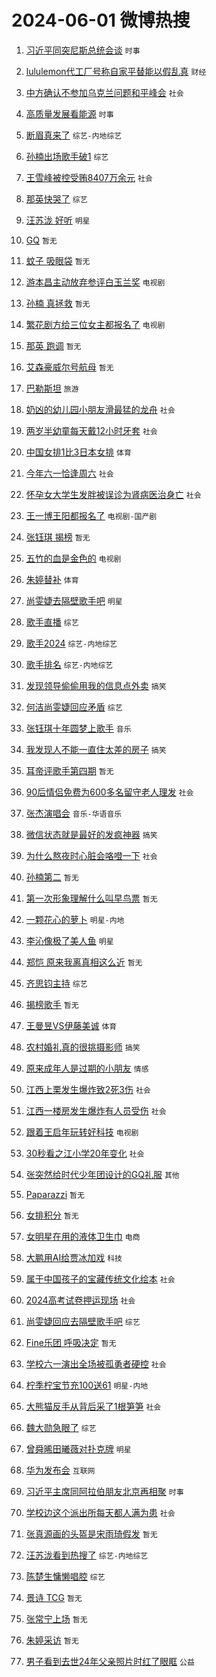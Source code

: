 # 2024-06-01 微博热搜 
1. [习近平同突尼斯总统会谈](https://m.weibo.cn/search?containerid=100103type%3D1%26t%3D10%26q%3D%23%E4%B9%A0%E8%BF%91%E5%B9%B3%E5%90%8C%E7%AA%81%E5%B0%BC%E6%96%AF%E6%80%BB%E7%BB%9F%E4%BC%9A%E8%B0%88%23&stream_entry_id=51&isnewpage=1&extparam=seat%3D1%26dgr%3D0%26filter_type%3Drealtimehot%26stream_entry_id%3D51%26c_type%3D51%26pos%3D0%26q%3D%2523%25E4%25B9%25A0%25E8%25BF%2591%25E5%25B9%25B3%25E5%2590%258C%25E7%25AA%2581%25E5%25B0%25BC%25E6%2596%25AF%25E6%2580%25BB%25E7%25BB%259F%25E4%25BC%259A%25E8%25B0%2588%2523%26cate%3D10103%26display_time%3D1717185872%26pre_seqid%3D171718587294891765008) `时事` 

2. [lululemon代工厂号称自家平替能以假乱真](https://m.weibo.cn/search?containerid=100103type%3D1%26t%3D10%26q%3D%23lululemon%E4%BB%A3%E5%B7%A5%E5%8E%82%E5%8F%B7%E7%A7%B0%E8%87%AA%E5%AE%B6%E5%B9%B3%E6%9B%BF%E8%83%BD%E4%BB%A5%E5%81%87%E4%B9%B1%E7%9C%9F%23&stream_entry_id=31&isnewpage=1&extparam=seat%3D1%26realpos%3D1%26filter_type%3Drealtimehot%26c_type%3D31%26lcate%3D5001%26cate%3D5001%26q%3D%2523lululemon%25E4%25BB%25A3%25E5%25B7%25A5%25E5%258E%2582%25E5%258F%25B7%25E7%25A7%25B0%25E8%2587%25AA%25E5%25AE%25B6%25E5%25B9%25B3%25E6%259B%25BF%25E8%2583%25BD%25E4%25BB%25A5%25E5%2581%2587%25E4%25B9%25B1%25E7%259C%259F%2523%26stream_entry_id%3D31%26pos%3D0%26dgr%3D0%26band_rank%3D1%26flag%3D2%26display_time%3D1717185872%26pre_seqid%3D171718587294891765008) `财经` 

3. [中方确认不参加乌克兰问题和平峰会](https://m.weibo.cn/search?containerid=100103type%3D1%26t%3D10%26q%3D%23%E4%B8%AD%E6%96%B9%E7%A1%AE%E8%AE%A4%E4%B8%8D%E5%8F%82%E5%8A%A0%E4%B9%8C%E5%85%8B%E5%85%B0%E9%97%AE%E9%A2%98%E5%92%8C%E5%B9%B3%E5%B3%B0%E4%BC%9A%23&stream_entry_id=31&isnewpage=1&extparam=seat%3D1%26realpos%3D2%26filter_type%3Drealtimehot%26c_type%3D31%26lcate%3D5001%26cate%3D5001%26q%3D%2523%25E4%25B8%25AD%25E6%2596%25B9%25E7%25A1%25AE%25E8%25AE%25A4%25E4%25B8%258D%25E5%258F%2582%25E5%258A%25A0%25E4%25B9%258C%25E5%2585%258B%25E5%2585%25B0%25E9%2597%25AE%25E9%25A2%2598%25E5%2592%258C%25E5%25B9%25B3%25E5%25B3%25B0%25E4%25BC%259A%2523%26stream_entry_id%3D31%26pos%3D1%26dgr%3D0%26band_rank%3D2%26flag%3D2%26display_time%3D1717185872%26pre_seqid%3D171718587294891765008) `社会` 

4. [高质量发展看能源](https://m.weibo.cn/search?containerid=100103type%3D1%26t%3D10%26q%3D%23%E9%AB%98%E8%B4%A8%E9%87%8F%E5%8F%91%E5%B1%95%E7%9C%8B%E8%83%BD%E6%BA%90%23&stream_entry_id=31&isnewpage=1&extparam=seat%3D1%26realpos%3D3%26filter_type%3Drealtimehot%26c_type%3D31%26lcate%3D5001%26cate%3D5001%26q%3D%2523%25E9%25AB%2598%25E8%25B4%25A8%25E9%2587%258F%25E5%258F%2591%25E5%25B1%2595%25E7%259C%258B%25E8%2583%25BD%25E6%25BA%2590%2523%26stream_entry_id%3D31%26pos%3D2%26dgr%3D0%26band_rank%3D3%26flag%3D0%26display_time%3D1717185872%26pre_seqid%3D171718587294891765008) `时事` 

5. [断眉真来了](https://m.weibo.cn/search?containerid=100103type%3D1%26t%3D10%26q%3D%23%E6%96%AD%E7%9C%89%E7%9C%9F%E6%9D%A5%E4%BA%86%23&stream_entry_id=31&isnewpage=1&extparam=seat%3D1%26realpos%3D4%26filter_type%3Drealtimehot%26c_type%3D31%26lcate%3D5001%26cate%3D5001%26q%3D%2523%25E6%2596%25AD%25E7%259C%2589%25E7%259C%259F%25E6%259D%25A5%25E4%25BA%2586%2523%26stream_entry_id%3D31%26pos%3D3%26dgr%3D0%26band_rank%3D4%26flag%3D16%26display_time%3D1717185872%26pre_seqid%3D171718587294891765008) `综艺-内地综艺` 

6. [孙楠出场歌手破1](https://m.weibo.cn/search?containerid=100103type%3D1%26t%3D10%26q%3D%23%E5%AD%99%E6%A5%A0%E5%87%BA%E5%9C%BA%E6%AD%8C%E6%89%8B%E7%A0%B41%23&stream_entry_id=31&isnewpage=1&extparam=seat%3D1%26realpos%3D5%26filter_type%3Drealtimehot%26c_type%3D31%26lcate%3D5001%26cate%3D5001%26q%3D%2523%25E5%25AD%2599%25E6%25A5%25A0%25E5%2587%25BA%25E5%259C%25BA%25E6%25AD%258C%25E6%2589%258B%25E7%25A0%25B41%2523%26stream_entry_id%3D31%26pos%3D4%26dgr%3D0%26band_rank%3D5%26flag%3D2%26display_time%3D1717185872%26pre_seqid%3D171718587294891765008) `综艺` 

7. [王雪峰被控受贿8407万余元](https://m.weibo.cn/search?containerid=100103type%3D1%26t%3D10%26q%3D%23%E7%8E%8B%E9%9B%AA%E5%B3%B0%E8%A2%AB%E6%8E%A7%E5%8F%97%E8%B4%BF8407%E4%B8%87%E4%BD%99%E5%85%83%23&stream_entry_id=31&isnewpage=1&extparam=seat%3D1%26realpos%3D6%26filter_type%3Drealtimehot%26c_type%3D31%26lcate%3D5001%26cate%3D5001%26q%3D%2523%25E7%258E%258B%25E9%259B%25AA%25E5%25B3%25B0%25E8%25A2%25AB%25E6%258E%25A7%25E5%258F%2597%25E8%25B4%25BF8407%25E4%25B8%2587%25E4%25BD%2599%25E5%2585%2583%2523%26stream_entry_id%3D31%26pos%3D5%26dgr%3D0%26band_rank%3D6%26flag%3D2%26display_time%3D1717185872%26pre_seqid%3D171718587294891765008) `社会` 

8. [那英快哭了](https://m.weibo.cn/search?containerid=100103type%3D1%26t%3D10%26q%3D%E9%82%A3%E8%8B%B1%E5%BF%AB%E5%93%AD%E4%BA%86&stream_entry_id=31&isnewpage=1&extparam=seat%3D1%26realpos%3D7%26filter_type%3Drealtimehot%26c_type%3D31%26lcate%3D5001%26cate%3D5001%26q%3D%25E9%2582%25A3%25E8%258B%25B1%25E5%25BF%25AB%25E5%2593%25AD%25E4%25BA%2586%26stream_entry_id%3D31%26pos%3D6%26dgr%3D0%26band_rank%3D7%26flag%3D2%26display_time%3D1717185872%26pre_seqid%3D171718587294891765008) `综艺` 

9. [汪苏泷 好听](https://m.weibo.cn/search?containerid=100103type%3D1%26t%3D10%26q%3D%E6%B1%AA%E8%8B%8F%E6%B3%B7+%E5%A5%BD%E5%90%AC&stream_entry_id=31&isnewpage=1&extparam=seat%3D1%26realpos%3D8%26filter_type%3Drealtimehot%26c_type%3D31%26lcate%3D5001%26cate%3D5001%26q%3D%25E6%25B1%25AA%25E8%258B%258F%25E6%25B3%25B7%2520%25E5%25A5%25BD%25E5%2590%25AC%26stream_entry_id%3D31%26pos%3D7%26dgr%3D0%26band_rank%3D8%26flag%3D2%26display_time%3D1717185872%26pre_seqid%3D171718587294891765008) `明星` 

10. [GQ](https://m.weibo.cn/search?containerid=100103type%3D1%26t%3D10%26q%3DGQ&stream_entry_id=31&isnewpage=1&extparam=seat%3D1%26realpos%3D9%26filter_type%3Drealtimehot%26c_type%3D31%26lcate%3D5001%26cate%3D5001%26q%3DGQ%26stream_entry_id%3D31%26pos%3D8%26dgr%3D0%26band_rank%3D9%26flag%3D0%26display_time%3D1717185872%26pre_seqid%3D171718587294891765008) `暂无` 

11. [蚊子 吸眼袋](https://m.weibo.cn/search?containerid=100103type%3D1%26t%3D10%26q%3D%E8%9A%8A%E5%AD%90+%E5%90%B8%E7%9C%BC%E8%A2%8B&stream_entry_id=31&isnewpage=1&extparam=seat%3D1%26realpos%3D10%26filter_type%3Drealtimehot%26c_type%3D31%26lcate%3D5001%26cate%3D5001%26q%3D%25E8%259A%258A%25E5%25AD%2590%2520%25E5%2590%25B8%25E7%259C%25BC%25E8%25A2%258B%26stream_entry_id%3D31%26pos%3D9%26dgr%3D0%26band_rank%3D10%26flag%3D2%26display_time%3D1717185872%26pre_seqid%3D171718587294891765008) `暂无` 

12. [游本昌主动放弃参评白玉兰奖](https://m.weibo.cn/search?containerid=100103type%3D1%26t%3D10%26q%3D%23%E6%B8%B8%E6%9C%AC%E6%98%8C%E4%B8%BB%E5%8A%A8%E6%94%BE%E5%BC%83%E5%8F%82%E8%AF%84%E7%99%BD%E7%8E%89%E5%85%B0%E5%A5%96%23&stream_entry_id=31&isnewpage=1&extparam=seat%3D1%26realpos%3D11%26filter_type%3Drealtimehot%26c_type%3D31%26lcate%3D5001%26cate%3D5001%26q%3D%2523%25E6%25B8%25B8%25E6%259C%25AC%25E6%2598%258C%25E4%25B8%25BB%25E5%258A%25A8%25E6%2594%25BE%25E5%25BC%2583%25E5%258F%2582%25E8%25AF%2584%25E7%2599%25BD%25E7%258E%2589%25E5%2585%25B0%25E5%25A5%2596%2523%26stream_entry_id%3D31%26pos%3D10%26dgr%3D0%26band_rank%3D11%26flag%3D2%26display_time%3D1717185872%26pre_seqid%3D171718587294891765008) `电视剧` 

13. [孙楠 真拯救](https://m.weibo.cn/search?containerid=100103type%3D1%26t%3D10%26q%3D%E5%AD%99%E6%A5%A0+%E7%9C%9F%E6%8B%AF%E6%95%91&stream_entry_id=31&isnewpage=1&extparam=seat%3D1%26realpos%3D12%26filter_type%3Drealtimehot%26c_type%3D31%26lcate%3D5001%26cate%3D5001%26q%3D%25E5%25AD%2599%25E6%25A5%25A0%2520%25E7%259C%259F%25E6%258B%25AF%25E6%2595%2591%26stream_entry_id%3D31%26pos%3D11%26dgr%3D0%26band_rank%3D12%26flag%3D0%26display_time%3D1717185872%26pre_seqid%3D171718587294891765008) `暂无` 

14. [繁花剧方给三位女主都报名了](https://m.weibo.cn/search?containerid=100103type%3D1%26t%3D10%26q%3D%23%E7%B9%81%E8%8A%B1%E5%89%A7%E6%96%B9%E7%BB%99%E4%B8%89%E4%BD%8D%E5%A5%B3%E4%B8%BB%E9%83%BD%E6%8A%A5%E5%90%8D%E4%BA%86%23&stream_entry_id=31&isnewpage=1&extparam=seat%3D1%26realpos%3D13%26filter_type%3Drealtimehot%26c_type%3D31%26lcate%3D5001%26cate%3D5001%26q%3D%2523%25E7%25B9%2581%25E8%258A%25B1%25E5%2589%25A7%25E6%2596%25B9%25E7%25BB%2599%25E4%25B8%2589%25E4%25BD%258D%25E5%25A5%25B3%25E4%25B8%25BB%25E9%2583%25BD%25E6%258A%25A5%25E5%2590%258D%25E4%25BA%2586%2523%26stream_entry_id%3D31%26pos%3D12%26dgr%3D0%26band_rank%3D13%26flag%3D2%26display_time%3D1717185872%26pre_seqid%3D171718587294891765008) `电视剧` 

15. [那英 跑调](https://m.weibo.cn/search?containerid=100103type%3D1%26t%3D10%26q%3D%E9%82%A3%E8%8B%B1+%E8%B7%91%E8%B0%83&stream_entry_id=31&isnewpage=1&extparam=seat%3D1%26realpos%3D14%26filter_type%3Drealtimehot%26c_type%3D31%26lcate%3D5001%26cate%3D5001%26q%3D%25E9%2582%25A3%25E8%258B%25B1%2520%25E8%25B7%2591%25E8%25B0%2583%26stream_entry_id%3D31%26pos%3D13%26dgr%3D0%26band_rank%3D14%26flag%3D0%26display_time%3D1717185872%26pre_seqid%3D171718587294891765008) `暂无` 

16. [艾森豪威尔号航母](https://m.weibo.cn/search?containerid=100103type%3D1%26t%3D10%26q%3D%E8%89%BE%E6%A3%AE%E8%B1%AA%E5%A8%81%E5%B0%94%E5%8F%B7%E8%88%AA%E6%AF%8D&stream_entry_id=31&isnewpage=1&extparam=seat%3D1%26realpos%3D15%26filter_type%3Drealtimehot%26c_type%3D31%26lcate%3D5001%26cate%3D5001%26q%3D%25E8%2589%25BE%25E6%25A3%25AE%25E8%25B1%25AA%25E5%25A8%2581%25E5%25B0%2594%25E5%258F%25B7%25E8%2588%25AA%25E6%25AF%258D%26stream_entry_id%3D31%26pos%3D14%26dgr%3D0%26band_rank%3D15%26flag%3D2%26display_time%3D1717185872%26pre_seqid%3D171718587294891765008) `暂无` 

17. [巴勒斯坦](https://m.weibo.cn/search?containerid=100103type%3D1%26t%3D10%26q%3D%E5%B7%B4%E5%8B%92%E6%96%AF%E5%9D%A6&stream_entry_id=31&isnewpage=1&extparam=seat%3D1%26realpos%3D16%26filter_type%3Drealtimehot%26c_type%3D31%26lcate%3D5001%26cate%3D5001%26q%3D%25E5%25B7%25B4%25E5%258B%2592%25E6%2596%25AF%25E5%259D%25A6%26stream_entry_id%3D31%26pos%3D15%26dgr%3D0%26band_rank%3D16%26flag%3D0%26display_time%3D1717185872%26pre_seqid%3D171718587294891765008) `旅游` 

18. [奶凶的幼儿园小朋友滑最猛的龙舟](https://m.weibo.cn/search?containerid=100103type%3D1%26t%3D10%26q%3D%23%E5%A5%B6%E5%87%B6%E7%9A%84%E5%B9%BC%E5%84%BF%E5%9B%AD%E5%B0%8F%E6%9C%8B%E5%8F%8B%E6%BB%91%E6%9C%80%E7%8C%9B%E7%9A%84%E9%BE%99%E8%88%9F%23&stream_entry_id=31&isnewpage=1&extparam=seat%3D1%26realpos%3D17%26filter_type%3Drealtimehot%26c_type%3D31%26lcate%3D5001%26cate%3D5001%26q%3D%2523%25E5%25A5%25B6%25E5%2587%25B6%25E7%259A%2584%25E5%25B9%25BC%25E5%2584%25BF%25E5%259B%25AD%25E5%25B0%258F%25E6%259C%258B%25E5%258F%258B%25E6%25BB%2591%25E6%259C%2580%25E7%258C%259B%25E7%259A%2584%25E9%25BE%2599%25E8%2588%259F%2523%26stream_entry_id%3D31%26pos%3D16%26dgr%3D0%26band_rank%3D17%26flag%3D32768%26display_time%3D1717185872%26pre_seqid%3D171718587294891765008) `社会` 

19. [两岁半幼童每天戴12小时牙套](https://m.weibo.cn/search?containerid=100103type%3D1%26t%3D10%26q%3D%23%E4%B8%A4%E5%B2%81%E5%8D%8A%E5%B9%BC%E7%AB%A5%E6%AF%8F%E5%A4%A9%E6%88%B412%E5%B0%8F%E6%97%B6%E7%89%99%E5%A5%97%23&stream_entry_id=31&isnewpage=1&extparam=seat%3D1%26realpos%3D18%26filter_type%3Drealtimehot%26c_type%3D31%26lcate%3D5001%26cate%3D5001%26q%3D%2523%25E4%25B8%25A4%25E5%25B2%2581%25E5%258D%258A%25E5%25B9%25BC%25E7%25AB%25A5%25E6%25AF%258F%25E5%25A4%25A9%25E6%2588%25B412%25E5%25B0%258F%25E6%2597%25B6%25E7%2589%2599%25E5%25A5%2597%2523%26stream_entry_id%3D31%26pos%3D17%26dgr%3D0%26band_rank%3D18%26flag%3D0%26display_time%3D1717185872%26pre_seqid%3D171718587294891765008) `社会` 

20. [中国女排1比3日本女排](https://m.weibo.cn/search?containerid=100103type%3D1%26t%3D10%26q%3D%23%E4%B8%AD%E5%9B%BD%E5%A5%B3%E6%8E%921%E6%AF%943%E6%97%A5%E6%9C%AC%E5%A5%B3%E6%8E%92%23&stream_entry_id=31&isnewpage=1&extparam=seat%3D1%26realpos%3D19%26filter_type%3Drealtimehot%26c_type%3D31%26lcate%3D5001%26cate%3D5001%26q%3D%2523%25E4%25B8%25AD%25E5%259B%25BD%25E5%25A5%25B3%25E6%258E%25921%25E6%25AF%25943%25E6%2597%25A5%25E6%259C%25AC%25E5%25A5%25B3%25E6%258E%2592%2523%26stream_entry_id%3D31%26pos%3D18%26dgr%3D0%26band_rank%3D19%26flag%3D0%26display_time%3D1717185872%26pre_seqid%3D171718587294891765008) `体育` 

21. [今年六一恰逢周六](https://m.weibo.cn/search?containerid=100103type%3D1%26t%3D10%26q%3D%23%E4%BB%8A%E5%B9%B4%E5%85%AD%E4%B8%80%E6%81%B0%E9%80%A2%E5%91%A8%E5%85%AD%23&stream_entry_id=31&isnewpage=1&extparam=seat%3D1%26realpos%3D20%26filter_type%3Drealtimehot%26c_type%3D31%26lcate%3D5001%26cate%3D5001%26q%3D%2523%25E4%25BB%258A%25E5%25B9%25B4%25E5%2585%25AD%25E4%25B8%2580%25E6%2581%25B0%25E9%2580%25A2%25E5%2591%25A8%25E5%2585%25AD%2523%26stream_entry_id%3D31%26pos%3D19%26dgr%3D0%26band_rank%3D20%26flag%3D32768%26display_time%3D1717185872%26pre_seqid%3D171718587294891765008) `社会` 

22. [怀孕女大学生发胖被误诊为肾病医治身亡](https://m.weibo.cn/search?containerid=100103type%3D1%26t%3D10%26q%3D%23%E6%80%80%E5%AD%95%E5%A5%B3%E5%A4%A7%E5%AD%A6%E7%94%9F%E5%8F%91%E8%83%96%E8%A2%AB%E8%AF%AF%E8%AF%8A%E4%B8%BA%E8%82%BE%E7%97%85%E5%8C%BB%E6%B2%BB%E8%BA%AB%E4%BA%A1%23&stream_entry_id=31&isnewpage=1&extparam=seat%3D1%26realpos%3D21%26filter_type%3Drealtimehot%26c_type%3D31%26lcate%3D5001%26cate%3D5001%26q%3D%2523%25E6%2580%2580%25E5%25AD%2595%25E5%25A5%25B3%25E5%25A4%25A7%25E5%25AD%25A6%25E7%2594%259F%25E5%258F%2591%25E8%2583%2596%25E8%25A2%25AB%25E8%25AF%25AF%25E8%25AF%258A%25E4%25B8%25BA%25E8%2582%25BE%25E7%2597%2585%25E5%258C%25BB%25E6%25B2%25BB%25E8%25BA%25AB%25E4%25BA%25A1%2523%26stream_entry_id%3D31%26pos%3D20%26dgr%3D0%26band_rank%3D21%26flag%3D2%26display_time%3D1717185872%26pre_seqid%3D171718587294891765008) `社会` 

23. [王一博王阳都报名了](https://m.weibo.cn/search?containerid=100103type%3D1%26t%3D10%26q%3D%23%E7%8E%8B%E4%B8%80%E5%8D%9A%E7%8E%8B%E9%98%B3%E9%83%BD%E6%8A%A5%E5%90%8D%E4%BA%86%23&stream_entry_id=31&isnewpage=1&extparam=seat%3D1%26realpos%3D22%26filter_type%3Drealtimehot%26c_type%3D31%26lcate%3D5001%26cate%3D5001%26q%3D%2523%25E7%258E%258B%25E4%25B8%2580%25E5%258D%259A%25E7%258E%258B%25E9%2598%25B3%25E9%2583%25BD%25E6%258A%25A5%25E5%2590%258D%25E4%25BA%2586%2523%26stream_entry_id%3D31%26pos%3D21%26dgr%3D0%26band_rank%3D22%26flag%3D0%26display_time%3D1717185872%26pre_seqid%3D171718587294891765008) `电视剧-国产剧` 

24. [张钰琪 揭榜](https://m.weibo.cn/search?containerid=100103type%3D1%26t%3D10%26q%3D%E5%BC%A0%E9%92%B0%E7%90%AA+%E6%8F%AD%E6%A6%9C&stream_entry_id=31&isnewpage=1&extparam=seat%3D1%26realpos%3D23%26filter_type%3Drealtimehot%26c_type%3D31%26lcate%3D5001%26cate%3D5001%26q%3D%25E5%25BC%25A0%25E9%2592%25B0%25E7%2590%25AA%2520%25E6%258F%25AD%25E6%25A6%259C%26stream_entry_id%3D31%26pos%3D22%26dgr%3D0%26band_rank%3D23%26flag%3D2%26display_time%3D1717185872%26pre_seqid%3D171718587294891765008) `暂无` 

25. [五竹的血是金色的](https://m.weibo.cn/search?containerid=100103type%3D1%26t%3D10%26q%3D%23%E4%BA%94%E7%AB%B9%E7%9A%84%E8%A1%80%E6%98%AF%E9%87%91%E8%89%B2%E7%9A%84%23&stream_entry_id=31&isnewpage=1&extparam=seat%3D1%26realpos%3D24%26filter_type%3Drealtimehot%26c_type%3D31%26lcate%3D5001%26cate%3D5001%26q%3D%2523%25E4%25BA%2594%25E7%25AB%25B9%25E7%259A%2584%25E8%25A1%2580%25E6%2598%25AF%25E9%2587%2591%25E8%2589%25B2%25E7%259A%2584%2523%26stream_entry_id%3D31%26pos%3D23%26dgr%3D0%26band_rank%3D24%26flag%3D2%26display_time%3D1717185872%26pre_seqid%3D171718587294891765008) `电视剧` 

26. [朱婷替补](https://m.weibo.cn/search?containerid=100103type%3D1%26t%3D10%26q%3D%E6%9C%B1%E5%A9%B7%E6%9B%BF%E8%A1%A5&stream_entry_id=31&isnewpage=1&extparam=seat%3D1%26realpos%3D25%26filter_type%3Drealtimehot%26c_type%3D31%26lcate%3D5001%26cate%3D5001%26q%3D%25E6%259C%25B1%25E5%25A9%25B7%25E6%259B%25BF%25E8%25A1%25A5%26stream_entry_id%3D31%26pos%3D24%26dgr%3D0%26band_rank%3D25%26flag%3D0%26display_time%3D1717185872%26pre_seqid%3D171718587294891765008) `体育` 

27. [尚雯婕去隔壁歌手吧](https://m.weibo.cn/search?containerid=100103type%3D1%26t%3D10%26q%3D%E5%B0%9A%E9%9B%AF%E5%A9%95%E5%8E%BB%E9%9A%94%E5%A3%81%E6%AD%8C%E6%89%8B%E5%90%A7&stream_entry_id=31&isnewpage=1&extparam=seat%3D1%26realpos%3D26%26filter_type%3Drealtimehot%26c_type%3D31%26lcate%3D5001%26cate%3D5001%26q%3D%25E5%25B0%259A%25E9%259B%25AF%25E5%25A9%2595%25E5%258E%25BB%25E9%259A%2594%25E5%25A3%2581%25E6%25AD%258C%25E6%2589%258B%25E5%2590%25A7%26stream_entry_id%3D31%26pos%3D25%26dgr%3D0%26band_rank%3D26%26flag%3D0%26display_time%3D1717185872%26pre_seqid%3D171718587294891765008) `明星` 

28. [歌手直播](https://m.weibo.cn/search?containerid=100103type%3D1%26t%3D10%26q%3D%E6%AD%8C%E6%89%8B%E7%9B%B4%E6%92%AD&stream_entry_id=31&isnewpage=1&extparam=seat%3D1%26realpos%3D27%26filter_type%3Drealtimehot%26c_type%3D31%26lcate%3D5001%26cate%3D5001%26q%3D%25E6%25AD%258C%25E6%2589%258B%25E7%259B%25B4%25E6%2592%25AD%26stream_entry_id%3D31%26pos%3D26%26dgr%3D0%26band_rank%3D27%26flag%3D0%26display_time%3D1717185872%26pre_seqid%3D171718587294891765008) `综艺` 

29. [歌手2024](https://m.weibo.cn/search?containerid=100103type%3D1%26t%3D10%26q%3D%E6%AD%8C%E6%89%8B2024&stream_entry_id=31&isnewpage=1&extparam=seat%3D1%26realpos%3D28%26filter_type%3Drealtimehot%26c_type%3D31%26lcate%3D5001%26cate%3D5001%26q%3D%25E6%25AD%258C%25E6%2589%258B2024%26stream_entry_id%3D31%26pos%3D27%26dgr%3D0%26band_rank%3D28%26flag%3D0%26display_time%3D1717185872%26pre_seqid%3D171718587294891765008) `综艺-内地综艺` 

30. [歌手排名](https://m.weibo.cn/search?containerid=100103type%3D1%26t%3D10%26q%3D%E6%AD%8C%E6%89%8B%E6%8E%92%E5%90%8D&stream_entry_id=31&isnewpage=1&extparam=seat%3D1%26realpos%3D29%26filter_type%3Drealtimehot%26c_type%3D31%26lcate%3D5001%26cate%3D5001%26q%3D%25E6%25AD%258C%25E6%2589%258B%25E6%258E%2592%25E5%2590%258D%26stream_entry_id%3D31%26pos%3D28%26dgr%3D0%26band_rank%3D29%26flag%3D0%26display_time%3D1717185872%26pre_seqid%3D171718587294891765008) `综艺-内地综艺` 

31. [发现领导偷偷用我的信息点外卖](https://m.weibo.cn/search?containerid=100103type%3D1%26t%3D10%26q%3D%23%E5%8F%91%E7%8E%B0%E9%A2%86%E5%AF%BC%E5%81%B7%E5%81%B7%E7%94%A8%E6%88%91%E7%9A%84%E4%BF%A1%E6%81%AF%E7%82%B9%E5%A4%96%E5%8D%96%23&stream_entry_id=31&isnewpage=1&extparam=seat%3D1%26realpos%3D30%26filter_type%3Drealtimehot%26c_type%3D31%26lcate%3D5001%26cate%3D5001%26q%3D%2523%25E5%258F%2591%25E7%258E%25B0%25E9%25A2%2586%25E5%25AF%25BC%25E5%2581%25B7%25E5%2581%25B7%25E7%2594%25A8%25E6%2588%2591%25E7%259A%2584%25E4%25BF%25A1%25E6%2581%25AF%25E7%2582%25B9%25E5%25A4%2596%25E5%258D%2596%2523%26stream_entry_id%3D31%26pos%3D29%26dgr%3D0%26band_rank%3D30%26flag%3D1%26display_time%3D1717185872%26pre_seqid%3D171718587294891765008) `搞笑` 

32. [何洁尚雯婕回应矛盾](https://m.weibo.cn/search?containerid=100103type%3D1%26t%3D10%26q%3D%23%E4%BD%95%E6%B4%81%E5%B0%9A%E9%9B%AF%E5%A9%95%E5%9B%9E%E5%BA%94%E7%9F%9B%E7%9B%BE%23&stream_entry_id=31&isnewpage=1&extparam=seat%3D1%26realpos%3D31%26filter_type%3Drealtimehot%26c_type%3D31%26lcate%3D5001%26cate%3D5001%26q%3D%2523%25E4%25BD%2595%25E6%25B4%2581%25E5%25B0%259A%25E9%259B%25AF%25E5%25A9%2595%25E5%259B%259E%25E5%25BA%2594%25E7%259F%259B%25E7%259B%25BE%2523%26stream_entry_id%3D31%26pos%3D30%26dgr%3D0%26band_rank%3D31%26flag%3D1%26display_time%3D1717185872%26pre_seqid%3D171718587294891765008) `综艺` 

33. [张钰琪十年圆梦上歌手](https://m.weibo.cn/search?containerid=100103type%3D1%26t%3D10%26q%3D%23%E5%BC%A0%E9%92%B0%E7%90%AA%E5%8D%81%E5%B9%B4%E5%9C%86%E6%A2%A6%E4%B8%8A%E6%AD%8C%E6%89%8B%23&stream_entry_id=31&isnewpage=1&extparam=seat%3D1%26realpos%3D32%26filter_type%3Drealtimehot%26c_type%3D31%26lcate%3D5001%26cate%3D5001%26q%3D%2523%25E5%25BC%25A0%25E9%2592%25B0%25E7%2590%25AA%25E5%258D%2581%25E5%25B9%25B4%25E5%259C%2586%25E6%25A2%25A6%25E4%25B8%258A%25E6%25AD%258C%25E6%2589%258B%2523%26stream_entry_id%3D31%26pos%3D31%26dgr%3D0%26band_rank%3D32%26flag%3D0%26display_time%3D1717185872%26pre_seqid%3D171718587294891765008) `音乐` 

34. [我发现人不能一直住太差的房子](https://m.weibo.cn/search?containerid=100103type%3D1%26t%3D10%26q%3D%23%E6%88%91%E5%8F%91%E7%8E%B0%E4%BA%BA%E4%B8%8D%E8%83%BD%E4%B8%80%E7%9B%B4%E4%BD%8F%E5%A4%AA%E5%B7%AE%E7%9A%84%E6%88%BF%E5%AD%90%23&stream_entry_id=31&isnewpage=1&extparam=seat%3D1%26realpos%3D33%26filter_type%3Drealtimehot%26c_type%3D31%26lcate%3D5001%26cate%3D5001%26q%3D%2523%25E6%2588%2591%25E5%258F%2591%25E7%258E%25B0%25E4%25BA%25BA%25E4%25B8%258D%25E8%2583%25BD%25E4%25B8%2580%25E7%259B%25B4%25E4%25BD%258F%25E5%25A4%25AA%25E5%25B7%25AE%25E7%259A%2584%25E6%2588%25BF%25E5%25AD%2590%2523%26stream_entry_id%3D31%26pos%3D32%26dgr%3D0%26band_rank%3D33%26flag%3D0%26display_time%3D1717185872%26pre_seqid%3D171718587294891765008) `搞笑` 

35. [耳帝评歌手第四期](https://m.weibo.cn/search?containerid=100103type%3D1%26t%3D10%26q%3D%23%E8%80%B3%E5%B8%9D%E8%AF%84%E6%AD%8C%E6%89%8B%E7%AC%AC%E5%9B%9B%E6%9C%9F%23&stream_entry_id=31&isnewpage=1&extparam=seat%3D1%26realpos%3D34%26filter_type%3Drealtimehot%26c_type%3D31%26lcate%3D5001%26cate%3D5001%26q%3D%2523%25E8%2580%25B3%25E5%25B8%259D%25E8%25AF%2584%25E6%25AD%258C%25E6%2589%258B%25E7%25AC%25AC%25E5%259B%259B%25E6%259C%259F%2523%26stream_entry_id%3D31%26pos%3D33%26dgr%3D0%26band_rank%3D34%26flag%3D0%26display_time%3D1717185872%26pre_seqid%3D171718587294891765008) `暂无` 

36. [90后情侣免费为600多名留守老人理发](https://m.weibo.cn/search?containerid=100103type%3D1%26t%3D10%26q%3D%2390%E5%90%8E%E6%83%85%E4%BE%A3%E5%85%8D%E8%B4%B9%E4%B8%BA600%E5%A4%9A%E5%90%8D%E7%95%99%E5%AE%88%E8%80%81%E4%BA%BA%E7%90%86%E5%8F%91%23&stream_entry_id=31&isnewpage=1&extparam=seat%3D1%26realpos%3D35%26filter_type%3Drealtimehot%26c_type%3D31%26lcate%3D5001%26cate%3D5001%26q%3D%252390%25E5%2590%258E%25E6%2583%2585%25E4%25BE%25A3%25E5%2585%258D%25E8%25B4%25B9%25E4%25B8%25BA600%25E5%25A4%259A%25E5%2590%258D%25E7%2595%2599%25E5%25AE%2588%25E8%2580%2581%25E4%25BA%25BA%25E7%2590%2586%25E5%258F%2591%2523%26stream_entry_id%3D31%26pos%3D34%26dgr%3D0%26band_rank%3D35%26flag%3D32768%26display_time%3D1717185872%26pre_seqid%3D171718587294891765008) `社会` 

37. [张杰演唱会](https://m.weibo.cn/search?containerid=100103type%3D1%26t%3D10%26q%3D%E5%BC%A0%E6%9D%B0%E6%BC%94%E5%94%B1%E4%BC%9A&stream_entry_id=31&isnewpage=1&extparam=seat%3D1%26realpos%3D36%26filter_type%3Drealtimehot%26c_type%3D31%26lcate%3D5001%26cate%3D5001%26q%3D%25E5%25BC%25A0%25E6%259D%25B0%25E6%25BC%2594%25E5%2594%25B1%25E4%25BC%259A%26stream_entry_id%3D31%26pos%3D35%26dgr%3D0%26band_rank%3D36%26flag%3D0%26display_time%3D1717185872%26pre_seqid%3D171718587294891765008) `音乐-华语音乐` 

38. [微信状态就是最好的发疯神器](https://m.weibo.cn/search?containerid=100103type%3D1%26t%3D10%26q%3D%23%E5%BE%AE%E4%BF%A1%E7%8A%B6%E6%80%81%E5%B0%B1%E6%98%AF%E6%9C%80%E5%A5%BD%E7%9A%84%E5%8F%91%E7%96%AF%E7%A5%9E%E5%99%A8%23&stream_entry_id=31&isnewpage=1&extparam=seat%3D1%26realpos%3D37%26filter_type%3Drealtimehot%26c_type%3D31%26lcate%3D5001%26cate%3D5001%26q%3D%2523%25E5%25BE%25AE%25E4%25BF%25A1%25E7%258A%25B6%25E6%2580%2581%25E5%25B0%25B1%25E6%2598%25AF%25E6%259C%2580%25E5%25A5%25BD%25E7%259A%2584%25E5%258F%2591%25E7%2596%25AF%25E7%25A5%259E%25E5%2599%25A8%2523%26stream_entry_id%3D31%26pos%3D36%26dgr%3D0%26band_rank%3D37%26flag%3D0%26display_time%3D1717185872%26pre_seqid%3D171718587294891765008) `搞笑` 

39. [为什么熬夜时心脏会咯噔一下](https://m.weibo.cn/search?containerid=100103type%3D1%26t%3D10%26q%3D%23%E4%B8%BA%E4%BB%80%E4%B9%88%E7%86%AC%E5%A4%9C%E6%97%B6%E5%BF%83%E8%84%8F%E4%BC%9A%E5%92%AF%E5%99%94%E4%B8%80%E4%B8%8B%23&stream_entry_id=31&isnewpage=1&extparam=seat%3D1%26realpos%3D38%26filter_type%3Drealtimehot%26c_type%3D31%26lcate%3D5001%26cate%3D5001%26q%3D%2523%25E4%25B8%25BA%25E4%25BB%2580%25E4%25B9%2588%25E7%2586%25AC%25E5%25A4%259C%25E6%2597%25B6%25E5%25BF%2583%25E8%2584%258F%25E4%25BC%259A%25E5%2592%25AF%25E5%2599%2594%25E4%25B8%2580%25E4%25B8%258B%2523%26stream_entry_id%3D31%26pos%3D37%26dgr%3D0%26band_rank%3D38%26flag%3D0%26display_time%3D1717185872%26pre_seqid%3D171718587294891765008) `社会` 

40. [孙楠第二](https://m.weibo.cn/search?containerid=100103type%3D1%26t%3D10%26q%3D%23%E5%AD%99%E6%A5%A0%E7%AC%AC%E4%BA%8C%23&stream_entry_id=31&isnewpage=1&extparam=seat%3D1%26realpos%3D39%26filter_type%3Drealtimehot%26c_type%3D31%26lcate%3D5001%26cate%3D5001%26q%3D%2523%25E5%25AD%2599%25E6%25A5%25A0%25E7%25AC%25AC%25E4%25BA%258C%2523%26stream_entry_id%3D31%26pos%3D38%26dgr%3D0%26band_rank%3D39%26flag%3D0%26display_time%3D1717185872%26pre_seqid%3D171718587294891765008) `暂无` 

41. [第一次形象理解什么叫早鸟票](https://m.weibo.cn/search?containerid=100103type%3D1%26t%3D10%26q%3D%E7%AC%AC%E4%B8%80%E6%AC%A1%E5%BD%A2%E8%B1%A1%E7%90%86%E8%A7%A3%E4%BB%80%E4%B9%88%E5%8F%AB%E6%97%A9%E9%B8%9F%E7%A5%A8&stream_entry_id=31&isnewpage=1&extparam=seat%3D1%26realpos%3D40%26filter_type%3Drealtimehot%26c_type%3D31%26lcate%3D5001%26cate%3D5001%26q%3D%25E7%25AC%25AC%25E4%25B8%2580%25E6%25AC%25A1%25E5%25BD%25A2%25E8%25B1%25A1%25E7%2590%2586%25E8%25A7%25A3%25E4%25BB%2580%25E4%25B9%2588%25E5%258F%25AB%25E6%2597%25A9%25E9%25B8%259F%25E7%25A5%25A8%26stream_entry_id%3D31%26pos%3D39%26dgr%3D0%26band_rank%3D40%26flag%3D0%26display_time%3D1717185872%26pre_seqid%3D171718587294891765008) `暂无` 

42. [一颗花心的萝卜](https://m.weibo.cn/search?containerid=100103type%3D1%26t%3D10%26q%3D%23%E4%B8%80%E9%A2%97%E8%8A%B1%E5%BF%83%E7%9A%84%E8%90%9D%E5%8D%9C%23&stream_entry_id=31&isnewpage=1&extparam=seat%3D1%26realpos%3D41%26filter_type%3Drealtimehot%26c_type%3D31%26lcate%3D5001%26cate%3D5001%26q%3D%2523%25E4%25B8%2580%25E9%25A2%2597%25E8%258A%25B1%25E5%25BF%2583%25E7%259A%2584%25E8%2590%259D%25E5%258D%259C%2523%26stream_entry_id%3D31%26pos%3D40%26dgr%3D0%26band_rank%3D41%26flag%3D0%26display_time%3D1717185872%26pre_seqid%3D171718587294891765008) `明星-内地` 

43. [李沁像极了美人鱼](https://m.weibo.cn/search?containerid=100103type%3D1%26t%3D10%26q%3D%23%E6%9D%8E%E6%B2%81%E5%83%8F%E6%9E%81%E4%BA%86%E7%BE%8E%E4%BA%BA%E9%B1%BC%23&stream_entry_id=31&isnewpage=1&extparam=seat%3D1%26realpos%3D42%26filter_type%3Drealtimehot%26c_type%3D31%26lcate%3D5001%26cate%3D5001%26q%3D%2523%25E6%259D%258E%25E6%25B2%2581%25E5%2583%258F%25E6%259E%2581%25E4%25BA%2586%25E7%25BE%258E%25E4%25BA%25BA%25E9%25B1%25BC%2523%26stream_entry_id%3D31%26pos%3D41%26dgr%3D0%26band_rank%3D42%26flag%3D0%26display_time%3D1717185872%26pre_seqid%3D171718587294891765008) `明星` 

44. [郑恺 原来我离真相这么近](https://m.weibo.cn/search?containerid=100103type%3D1%26t%3D10%26q%3D%E9%83%91%E6%81%BA+%E5%8E%9F%E6%9D%A5%E6%88%91%E7%A6%BB%E7%9C%9F%E7%9B%B8%E8%BF%99%E4%B9%88%E8%BF%91&stream_entry_id=31&isnewpage=1&extparam=seat%3D1%26realpos%3D43%26filter_type%3Drealtimehot%26c_type%3D31%26lcate%3D5001%26cate%3D5001%26q%3D%25E9%2583%2591%25E6%2581%25BA%2520%25E5%258E%259F%25E6%259D%25A5%25E6%2588%2591%25E7%25A6%25BB%25E7%259C%259F%25E7%259B%25B8%25E8%25BF%2599%25E4%25B9%2588%25E8%25BF%2591%26stream_entry_id%3D31%26pos%3D42%26dgr%3D0%26band_rank%3D43%26flag%3D0%26display_time%3D1717185872%26pre_seqid%3D171718587294891765008) `暂无` 

45. [齐思钧主持](https://m.weibo.cn/search?containerid=100103type%3D1%26t%3D10%26q%3D%E9%BD%90%E6%80%9D%E9%92%A7%E4%B8%BB%E6%8C%81&stream_entry_id=31&isnewpage=1&extparam=seat%3D1%26realpos%3D44%26filter_type%3Drealtimehot%26c_type%3D31%26lcate%3D5001%26cate%3D5001%26q%3D%25E9%25BD%2590%25E6%2580%259D%25E9%2592%25A7%25E4%25B8%25BB%25E6%258C%2581%26stream_entry_id%3D31%26pos%3D43%26dgr%3D0%26band_rank%3D44%26flag%3D0%26display_time%3D1717185872%26pre_seqid%3D171718587294891765008) `综艺` 

46. [揭榜歌手](https://m.weibo.cn/search?containerid=100103type%3D1%26t%3D10%26q%3D%E6%8F%AD%E6%A6%9C%E6%AD%8C%E6%89%8B&stream_entry_id=31&isnewpage=1&extparam=seat%3D1%26realpos%3D45%26filter_type%3Drealtimehot%26c_type%3D31%26lcate%3D5001%26cate%3D5001%26q%3D%25E6%258F%25AD%25E6%25A6%259C%25E6%25AD%258C%25E6%2589%258B%26stream_entry_id%3D31%26pos%3D44%26dgr%3D0%26band_rank%3D45%26flag%3D1%26display_time%3D1717185872%26pre_seqid%3D171718587294891765008) `暂无` 

47. [王曼昱VS伊藤美诚](https://m.weibo.cn/search?containerid=100103type%3D1%26t%3D10%26q%3D%23%E7%8E%8B%E6%9B%BC%E6%98%B1VS%E4%BC%8A%E8%97%A4%E7%BE%8E%E8%AF%9A%23&stream_entry_id=31&isnewpage=1&extparam=seat%3D1%26realpos%3D46%26filter_type%3Drealtimehot%26c_type%3D31%26lcate%3D5001%26cate%3D5001%26q%3D%2523%25E7%258E%258B%25E6%259B%25BC%25E6%2598%25B1VS%25E4%25BC%258A%25E8%2597%25A4%25E7%25BE%258E%25E8%25AF%259A%2523%26stream_entry_id%3D31%26pos%3D45%26dgr%3D0%26band_rank%3D46%26flag%3D0%26display_time%3D1717185872%26pre_seqid%3D171718587294891765008) `体育` 

48. [农村婚礼真的很挑摄影师](https://m.weibo.cn/search?containerid=100103type%3D1%26t%3D10%26q%3D%23%E5%86%9C%E6%9D%91%E5%A9%9A%E7%A4%BC%E7%9C%9F%E7%9A%84%E5%BE%88%E6%8C%91%E6%91%84%E5%BD%B1%E5%B8%88%23&stream_entry_id=31&isnewpage=1&extparam=seat%3D1%26realpos%3D47%26filter_type%3Drealtimehot%26c_type%3D31%26lcate%3D5001%26cate%3D5001%26q%3D%2523%25E5%2586%259C%25E6%259D%2591%25E5%25A9%259A%25E7%25A4%25BC%25E7%259C%259F%25E7%259A%2584%25E5%25BE%2588%25E6%258C%2591%25E6%2591%2584%25E5%25BD%25B1%25E5%25B8%2588%2523%26stream_entry_id%3D31%26pos%3D46%26dgr%3D0%26band_rank%3D47%26flag%3D0%26display_time%3D1717185872%26pre_seqid%3D171718587294891765008) `搞笑` 

49. [原来成年人是过期的小朋友](https://m.weibo.cn/search?containerid=100103type%3D1%26t%3D10%26q%3D%23%E5%8E%9F%E6%9D%A5%E6%88%90%E5%B9%B4%E4%BA%BA%E6%98%AF%E8%BF%87%E6%9C%9F%E7%9A%84%E5%B0%8F%E6%9C%8B%E5%8F%8B%23&stream_entry_id=31&isnewpage=1&extparam=seat%3D1%26realpos%3D48%26filter_type%3Drealtimehot%26c_type%3D31%26lcate%3D5001%26cate%3D5001%26q%3D%2523%25E5%258E%259F%25E6%259D%25A5%25E6%2588%2590%25E5%25B9%25B4%25E4%25BA%25BA%25E6%2598%25AF%25E8%25BF%2587%25E6%259C%259F%25E7%259A%2584%25E5%25B0%258F%25E6%259C%258B%25E5%258F%258B%2523%26stream_entry_id%3D31%26pos%3D47%26dgr%3D0%26band_rank%3D48%26flag%3D0%26display_time%3D1717185872%26pre_seqid%3D171718587294891765008) `情感` 

50. [江西上栗发生爆炸致2死3伤](https://m.weibo.cn/search?containerid=100103type%3D1%26t%3D10%26q%3D%23%E6%B1%9F%E8%A5%BF%E4%B8%8A%E6%A0%97%E5%8F%91%E7%94%9F%E7%88%86%E7%82%B8%E8%87%B42%E6%AD%BB3%E4%BC%A4%23&stream_entry_id=31&isnewpage=1&extparam=seat%3D1%26realpos%3D49%26filter_type%3Drealtimehot%26c_type%3D31%26lcate%3D5001%26cate%3D5001%26q%3D%2523%25E6%25B1%259F%25E8%25A5%25BF%25E4%25B8%258A%25E6%25A0%2597%25E5%258F%2591%25E7%2594%259F%25E7%2588%2586%25E7%2582%25B8%25E8%2587%25B42%25E6%25AD%25BB3%25E4%25BC%25A4%2523%26stream_entry_id%3D31%26pos%3D48%26dgr%3D0%26band_rank%3D49%26flag%3D0%26display_time%3D1717185872%26pre_seqid%3D171718587294891765008) `社会` 

51. [江西一楼房发生爆炸有人员受伤](https://m.weibo.cn/search?containerid=100103type%3D1%26t%3D10%26q%3D%23%E6%B1%9F%E8%A5%BF%E4%B8%80%E6%A5%BC%E6%88%BF%E5%8F%91%E7%94%9F%E7%88%86%E7%82%B8%E6%9C%89%E4%BA%BA%E5%91%98%E5%8F%97%E4%BC%A4%23&stream_entry_id=31&isnewpage=1&extparam=seat%3D1%26realpos%3D50%26filter_type%3Drealtimehot%26c_type%3D31%26lcate%3D5001%26cate%3D5001%26q%3D%2523%25E6%25B1%259F%25E8%25A5%25BF%25E4%25B8%2580%25E6%25A5%25BC%25E6%2588%25BF%25E5%258F%2591%25E7%2594%259F%25E7%2588%2586%25E7%2582%25B8%25E6%259C%2589%25E4%25BA%25BA%25E5%2591%2598%25E5%258F%2597%25E4%25BC%25A4%2523%26stream_entry_id%3D31%26pos%3D49%26dgr%3D0%26band_rank%3D50%26flag%3D0%26display_time%3D1717185872%26pre_seqid%3D171718587294891765008) `社会` 

52. [跟着王启年玩转好科技](https://m.weibo.cn/search?containerid=100103type%3D1%26t%3D10%26q%3D%23%E8%B7%9F%E7%9D%80%E7%8E%8B%E5%90%AF%E5%B9%B4%E7%8E%A9%E8%BD%AC%E5%A5%BD%E7%A7%91%E6%8A%80%23&stream_entry_id=31&isnewpage=1&extparam=seat%3D1%26is_ad_pos%3D1%26c_type%3D31%26lcate%3D5001%26cate%3D5001%26band_rank%3D4%26dgr%3D0%26q%3D%2523%25E8%25B7%259F%25E7%259D%2580%25E7%258E%258B%25E5%2590%25AF%25E5%25B9%25B4%25E7%258E%25A9%25E8%25BD%25AC%25E5%25A5%25BD%25E7%25A7%2591%25E6%258A%2580%2523%26stream_entry_id%3D31%26pos%3D3%26adid%3D240191%26filter_type%3Drealtimehot%26topic_ad%3D1%26display_time%3D1717182322%26pre_seqid%3D171718232251701830913) `电视剧` 

53. [30秒看之江小学20年变化](https://m.weibo.cn/search?containerid=100103type%3D1%26t%3D10%26q%3D%2330%E7%A7%92%E7%9C%8B%E4%B9%8B%E6%B1%9F%E5%B0%8F%E5%AD%A620%E5%B9%B4%E5%8F%98%E5%8C%96%23&stream_entry_id=31&isnewpage=1&extparam=seat%3D1%26filter_type%3Drealtimehot%26c_type%3D31%26lcate%3D5001%26cate%3D5001%26band_rank%3D10%26q%3D%252330%25E7%25A7%2592%25E7%259C%258B%25E4%25B9%258B%25E6%25B1%259F%25E5%25B0%258F%25E5%25AD%25A620%25E5%25B9%25B4%25E5%258F%2598%25E5%258C%2596%2523%26stream_entry_id%3D31%26pos%3D10%26realpos%3D10%26dgr%3D0%26flag%3D32768%26display_time%3D1717182322%26pre_seqid%3D171718232251701830913) `社会` 

54. [张突然给时代少年团设计的GQ礼服](https://m.weibo.cn/search?containerid=100103type%3D1%26t%3D10%26q%3D%23%E5%BC%A0%E7%AA%81%E7%84%B6%E7%BB%99%E6%97%B6%E4%BB%A3%E5%B0%91%E5%B9%B4%E5%9B%A2%E8%AE%BE%E8%AE%A1%E7%9A%84GQ%E7%A4%BC%E6%9C%8D%23&stream_entry_id=31&isnewpage=1&extparam=seat%3D1%26filter_type%3Drealtimehot%26c_type%3D31%26lcate%3D5001%26cate%3D5001%26band_rank%3D34%26q%3D%2523%25E5%25BC%25A0%25E7%25AA%2581%25E7%2584%25B6%25E7%25BB%2599%25E6%2597%25B6%25E4%25BB%25A3%25E5%25B0%2591%25E5%25B9%25B4%25E5%259B%25A2%25E8%25AE%25BE%25E8%25AE%25A1%25E7%259A%2584GQ%25E7%25A4%25BC%25E6%259C%258D%2523%26stream_entry_id%3D31%26pos%3D34%26realpos%3D34%26dgr%3D0%26flag%3D1%26display_time%3D1717182322%26pre_seqid%3D171718232251701830913) `其他` 

55. [Paparazzi](https://m.weibo.cn/search?containerid=100103type%3D1%26t%3D10%26q%3DPaparazzi&stream_entry_id=31&isnewpage=1&extparam=seat%3D1%26filter_type%3Drealtimehot%26c_type%3D31%26lcate%3D5001%26cate%3D5001%26band_rank%3D46%26q%3DPaparazzi%26stream_entry_id%3D31%26pos%3D46%26realpos%3D46%26dgr%3D0%26flag%3D1%26display_time%3D1717182322%26pre_seqid%3D171718232251701830913) `暂无` 

56. [女排积分](https://m.weibo.cn/search?containerid=100103type%3D1%26t%3D10%26q%3D%E5%A5%B3%E6%8E%92%E7%A7%AF%E5%88%86&stream_entry_id=31&isnewpage=1&extparam=seat%3D1%26filter_type%3Drealtimehot%26c_type%3D31%26lcate%3D5001%26cate%3D5001%26band_rank%3D50%26q%3D%25E5%25A5%25B3%25E6%258E%2592%25E7%25A7%25AF%25E5%2588%2586%26stream_entry_id%3D31%26pos%3D50%26realpos%3D50%26dgr%3D0%26flag%3D0%26display_time%3D1717182322%26pre_seqid%3D171718232251701830913) `暂无` 

57. [女明星在用的液体卫生巾](https://m.weibo.cn/search?containerid=100103type%3D1%26t%3D10%26q%3D%23%E5%A5%B3%E6%98%8E%E6%98%9F%E5%9C%A8%E7%94%A8%E7%9A%84%E6%B6%B2%E4%BD%93%E5%8D%AB%E7%94%9F%E5%B7%BE%23&stream_entry_id=31&isnewpage=1&extparam=seat%3D1%26is_ad_pos%3D1%26c_type%3D31%26lcate%3D5001%26cate%3D5001%26band_rank%3D4%26dgr%3D0%26q%3D%2523%25E5%25A5%25B3%25E6%2598%258E%25E6%2598%259F%25E5%259C%25A8%25E7%2594%25A8%25E7%259A%2584%25E6%25B6%25B2%25E4%25BD%2593%25E5%258D%25AB%25E7%2594%259F%25E5%25B7%25BE%2523%26stream_entry_id%3D31%26pos%3D3%26adid%3D240297%26filter_type%3Drealtimehot%26topic_ad%3D1%26display_time%3D1717178707%26pre_seqid%3D171717870721902357701) `电商` 

58. [大鹏用AI给贾冰加戏](https://m.weibo.cn/search?containerid=100103type%3D1%26t%3D10%26q%3D%23%E5%A4%A7%E9%B9%8F%E7%94%A8AI%E7%BB%99%E8%B4%BE%E5%86%B0%E5%8A%A0%E6%88%8F%23&stream_entry_id=31&isnewpage=1&extparam=seat%3D1%26is_ad_pos%3D1%26c_type%3D31%26lcate%3D5001%26cate%3D5001%26band_rank%3D7%26dgr%3D0%26q%3D%2523%25E5%25A4%25A7%25E9%25B9%258F%25E7%2594%25A8AI%25E7%25BB%2599%25E8%25B4%25BE%25E5%2586%25B0%25E5%258A%25A0%25E6%2588%258F%2523%26stream_entry_id%3D31%26pos%3D7%26adid%3D240226%26filter_type%3Drealtimehot%26topic_ad%3D1%26display_time%3D1717178707%26pre_seqid%3D171717870721902357701) `科技` 

59. [属于中国孩子的宝藏传统文化绘本](https://m.weibo.cn/search?containerid=100103type%3D1%26t%3D10%26q%3D%23%E5%B1%9E%E4%BA%8E%E4%B8%AD%E5%9B%BD%E5%AD%A9%E5%AD%90%E7%9A%84%E5%AE%9D%E8%97%8F%E4%BC%A0%E7%BB%9F%E6%96%87%E5%8C%96%E7%BB%98%E6%9C%AC%23&stream_entry_id=31&isnewpage=1&extparam=seat%3D1%26filter_type%3Drealtimehot%26c_type%3D31%26lcate%3D5001%26cate%3D5001%26band_rank%3D10%26q%3D%2523%25E5%25B1%259E%25E4%25BA%258E%25E4%25B8%25AD%25E5%259B%25BD%25E5%25AD%25A9%25E5%25AD%2590%25E7%259A%2584%25E5%25AE%259D%25E8%2597%258F%25E4%25BC%25A0%25E7%25BB%259F%25E6%2596%2587%25E5%258C%2596%25E7%25BB%2598%25E6%259C%25AC%2523%26stream_entry_id%3D31%26pos%3D11%26realpos%3D10%26dgr%3D0%26flag%3D32768%26display_time%3D1717178707%26pre_seqid%3D171717870721902357701) `社会` 

60. [2024高考试卷押运现场](https://m.weibo.cn/search?containerid=100103type%3D1%26t%3D10%26q%3D%232024%E9%AB%98%E8%80%83%E8%AF%95%E5%8D%B7%E6%8A%BC%E8%BF%90%E7%8E%B0%E5%9C%BA%23&stream_entry_id=31&isnewpage=1&extparam=seat%3D1%26filter_type%3Drealtimehot%26c_type%3D31%26lcate%3D5001%26cate%3D5001%26band_rank%3D20%26q%3D%25232024%25E9%25AB%2598%25E8%2580%2583%25E8%25AF%2595%25E5%258D%25B7%25E6%258A%25BC%25E8%25BF%2590%25E7%258E%25B0%25E5%259C%25BA%2523%26stream_entry_id%3D31%26pos%3D21%26realpos%3D20%26dgr%3D0%26flag%3D0%26display_time%3D1717178707%26pre_seqid%3D171717870721902357701) `社会` 

61. [尚雯婕回应去隔壁歌手吧](https://m.weibo.cn/search?containerid=100103type%3D1%26t%3D10%26q%3D%23%E5%B0%9A%E9%9B%AF%E5%A9%95%E5%9B%9E%E5%BA%94%E5%8E%BB%E9%9A%94%E5%A3%81%E6%AD%8C%E6%89%8B%E5%90%A7%23&stream_entry_id=31&isnewpage=1&extparam=seat%3D1%26filter_type%3Drealtimehot%26c_type%3D31%26lcate%3D5001%26cate%3D5001%26band_rank%3D42%26q%3D%2523%25E5%25B0%259A%25E9%259B%25AF%25E5%25A9%2595%25E5%259B%259E%25E5%25BA%2594%25E5%258E%25BB%25E9%259A%2594%25E5%25A3%2581%25E6%25AD%258C%25E6%2589%258B%25E5%2590%25A7%2523%26stream_entry_id%3D31%26pos%3D43%26realpos%3D42%26dgr%3D0%26flag%3D0%26display_time%3D1717178707%26pre_seqid%3D171717870721902357701) `综艺` 

62. [Fine乐团 呼吸决定](https://m.weibo.cn/search?containerid=100103type%3D1%26t%3D10%26q%3DFine%E4%B9%90%E5%9B%A2+%E5%91%BC%E5%90%B8%E5%86%B3%E5%AE%9A&stream_entry_id=31&isnewpage=1&extparam=seat%3D1%26filter_type%3Drealtimehot%26c_type%3D31%26lcate%3D5001%26cate%3D5001%26band_rank%3D44%26q%3DFine%25E4%25B9%2590%25E5%259B%25A2%2520%25E5%2591%25BC%25E5%2590%25B8%25E5%2586%25B3%25E5%25AE%259A%26stream_entry_id%3D31%26pos%3D45%26realpos%3D44%26dgr%3D0%26flag%3D0%26display_time%3D1717178707%26pre_seqid%3D171717870721902357701) `暂无` 

63. [学校六一演出全场被孤勇者硬控](https://m.weibo.cn/search?containerid=100103type%3D1%26t%3D10%26q%3D%23%E5%AD%A6%E6%A0%A1%E5%85%AD%E4%B8%80%E6%BC%94%E5%87%BA%E5%85%A8%E5%9C%BA%E8%A2%AB%E5%AD%A4%E5%8B%87%E8%80%85%E7%A1%AC%E6%8E%A7%23&stream_entry_id=31&isnewpage=1&extparam=seat%3D1%26filter_type%3Drealtimehot%26c_type%3D31%26lcate%3D5001%26cate%3D5001%26band_rank%3D49%26q%3D%2523%25E5%25AD%25A6%25E6%25A0%25A1%25E5%2585%25AD%25E4%25B8%2580%25E6%25BC%2594%25E5%2587%25BA%25E5%2585%25A8%25E5%259C%25BA%25E8%25A2%25AB%25E5%25AD%25A4%25E5%258B%2587%25E8%2580%2585%25E7%25A1%25AC%25E6%258E%25A7%2523%26stream_entry_id%3D31%26pos%3D50%26realpos%3D49%26dgr%3D0%26flag%3D32768%26display_time%3D1717178707%26pre_seqid%3D171717870721902357701) `社会` 

64. [柠季柠宝节充100送61](https://m.weibo.cn/search?containerid=100103type%3D1%26t%3D10%26q%3D%23%E6%9F%A0%E5%AD%A3%E6%9F%A0%E5%AE%9D%E8%8A%82%E5%85%85100%E9%80%8161%23&stream_entry_id=31&isnewpage=1&extparam=seat%3D1%26filter_type%3Drealtimehot%26c_type%3D31%26lcate%3D5001%26cate%3D5001%26band_rank%3D7%26topic_ad%3D1%26q%3D%2523%25E6%259F%25A0%25E5%25AD%25A3%25E6%259F%25A0%25E5%25AE%259D%25E8%258A%2582%25E5%2585%2585100%25E9%2580%258161%2523%26stream_entry_id%3D31%26pos%3D6%26adid%3D239916%26is_ad_pos%3D1%26dgr%3D0%26display_time%3D1717175065%26pre_seqid%3D1717175065113027507134) `明星-内地` 

65. [大熊猫反手从背后采了1根笋笋](https://m.weibo.cn/search?containerid=100103type%3D1%26t%3D10%26q%3D%23%E5%A4%A7%E7%86%8A%E7%8C%AB%E5%8F%8D%E6%89%8B%E4%BB%8E%E8%83%8C%E5%90%8E%E9%87%87%E4%BA%861%E6%A0%B9%E7%AC%8B%E7%AC%8B%23&stream_entry_id=31&isnewpage=1&extparam=seat%3D1%26realpos%3D10%26filter_type%3Drealtimehot%26c_type%3D31%26lcate%3D5001%26cate%3D5001%26q%3D%2523%25E5%25A4%25A7%25E7%2586%258A%25E7%258C%25AB%25E5%258F%258D%25E6%2589%258B%25E4%25BB%258E%25E8%2583%258C%25E5%2590%258E%25E9%2587%2587%25E4%25BA%25861%25E6%25A0%25B9%25E7%25AC%258B%25E7%25AC%258B%2523%26stream_entry_id%3D31%26pos%3D10%26dgr%3D0%26band_rank%3D10%26flag%3D32768%26display_time%3D1717175065%26pre_seqid%3D1717175065113027507134) `社会` 

66. [魏大勋急眼了](https://m.weibo.cn/search?containerid=100103type%3D1%26t%3D10%26q%3D%23%E9%AD%8F%E5%A4%A7%E5%8B%8B%E6%80%A5%E7%9C%BC%E4%BA%86%23&stream_entry_id=31&isnewpage=1&extparam=seat%3D1%26realpos%3D31%26filter_type%3Drealtimehot%26c_type%3D31%26lcate%3D5001%26cate%3D5001%26q%3D%2523%25E9%25AD%258F%25E5%25A4%25A7%25E5%258B%258B%25E6%2580%25A5%25E7%259C%25BC%25E4%25BA%2586%2523%26stream_entry_id%3D31%26pos%3D31%26dgr%3D0%26band_rank%3D31%26flag%3D0%26display_time%3D1717175065%26pre_seqid%3D1717175065113027507134) `综艺` 

67. [曾舜晞田曦薇对扑克牌](https://m.weibo.cn/search?containerid=100103type%3D1%26t%3D10%26q%3D%23%E6%9B%BE%E8%88%9C%E6%99%9E%E7%94%B0%E6%9B%A6%E8%96%87%E5%AF%B9%E6%89%91%E5%85%8B%E7%89%8C%23&stream_entry_id=31&isnewpage=1&extparam=seat%3D1%26realpos%3D44%26filter_type%3Drealtimehot%26c_type%3D31%26lcate%3D5001%26cate%3D5001%26q%3D%2523%25E6%259B%25BE%25E8%2588%259C%25E6%2599%259E%25E7%2594%25B0%25E6%259B%25A6%25E8%2596%2587%25E5%25AF%25B9%25E6%2589%2591%25E5%2585%258B%25E7%2589%258C%2523%26stream_entry_id%3D31%26pos%3D44%26dgr%3D0%26band_rank%3D44%26flag%3D1%26display_time%3D1717175065%26pre_seqid%3D1717175065113027507134) `明星` 

68. [华为发布会](https://m.weibo.cn/search?containerid=100103type%3D1%26t%3D10%26q%3D%23%E5%8D%8E%E4%B8%BA%E5%8F%91%E5%B8%83%E4%BC%9A%23&stream_entry_id=31&isnewpage=1&extparam=seat%3D1%26realpos%3D47%26filter_type%3Drealtimehot%26c_type%3D31%26lcate%3D5001%26cate%3D5001%26q%3D%2523%25E5%258D%258E%25E4%25B8%25BA%25E5%258F%2591%25E5%25B8%2583%25E4%25BC%259A%2523%26stream_entry_id%3D31%26pos%3D47%26dgr%3D0%26band_rank%3D47%26flag%3D0%26display_time%3D1717175065%26pre_seqid%3D1717175065113027507134) `互联网` 

69. [习近平主席同阿拉伯朋友北京再相聚](https://m.weibo.cn/search?containerid=100103type%3D1%26t%3D10%26q%3D%23%E4%B9%A0%E8%BF%91%E5%B9%B3%E4%B8%BB%E5%B8%AD%E5%90%8C%E9%98%BF%E6%8B%89%E4%BC%AF%E6%9C%8B%E5%8F%8B%E5%8C%97%E4%BA%AC%E5%86%8D%E7%9B%B8%E8%81%9A%23&stream_entry_id=51&isnewpage=1&extparam=seat%3D1%26dgr%3D0%26filter_type%3Drealtimehot%26stream_entry_id%3D51%26c_type%3D51%26pos%3D0%26q%3D%2523%25E4%25B9%25A0%25E8%25BF%2591%25E5%25B9%25B3%25E4%25B8%25BB%25E5%25B8%25AD%25E5%2590%258C%25E9%2598%25BF%25E6%258B%2589%25E4%25BC%25AF%25E6%259C%258B%25E5%258F%258B%25E5%258C%2597%25E4%25BA%25AC%25E5%2586%258D%25E7%259B%25B8%25E8%2581%259A%2523%26cate%3D10103%26display_time%3D1717171497%26pre_seqid%3D17171714975960047039) `时事` 

70. [学校边这个派出所每天都人满为患](https://m.weibo.cn/search?containerid=100103type%3D1%26t%3D10%26q%3D%23%E5%AD%A6%E6%A0%A1%E8%BE%B9%E8%BF%99%E4%B8%AA%E6%B4%BE%E5%87%BA%E6%89%80%E6%AF%8F%E5%A4%A9%E9%83%BD%E4%BA%BA%E6%BB%A1%E4%B8%BA%E6%82%A3%23&stream_entry_id=31&isnewpage=1&extparam=seat%3D1%26filter_type%3Drealtimehot%26c_type%3D31%26lcate%3D5001%26cate%3D5001%26q%3D%2523%25E5%25AD%25A6%25E6%25A0%25A1%25E8%25BE%25B9%25E8%25BF%2599%25E4%25B8%25AA%25E6%25B4%25BE%25E5%2587%25BA%25E6%2589%2580%25E6%25AF%258F%25E5%25A4%25A9%25E9%2583%25BD%25E4%25BA%25BA%25E6%25BB%25A1%25E4%25B8%25BA%25E6%2582%25A3%2523%26band_rank%3D9%26dgr%3D0%26pos%3D9%26realpos%3D9%26stream_entry_id%3D31%26flag%3D32768%26display_time%3D1717171497%26pre_seqid%3D17171714975960047039) `社会` 

71. [张真源画的头盔是宋雨琦假发](https://m.weibo.cn/search?containerid=100103type%3D1%26t%3D10%26q%3D%23%E5%BC%A0%E7%9C%9F%E6%BA%90%E7%94%BB%E7%9A%84%E5%A4%B4%E7%9B%94%E6%98%AF%E5%AE%8B%E9%9B%A8%E7%90%A6%E5%81%87%E5%8F%91%23&stream_entry_id=31&isnewpage=1&extparam=seat%3D1%26filter_type%3Drealtimehot%26c_type%3D31%26lcate%3D5001%26cate%3D5001%26q%3D%2523%25E5%25BC%25A0%25E7%259C%259F%25E6%25BA%2590%25E7%2594%25BB%25E7%259A%2584%25E5%25A4%25B4%25E7%259B%2594%25E6%2598%25AF%25E5%25AE%258B%25E9%259B%25A8%25E7%2590%25A6%25E5%2581%2587%25E5%258F%2591%2523%26band_rank%3D10%26dgr%3D0%26pos%3D10%26realpos%3D10%26stream_entry_id%3D31%26flag%3D1%26display_time%3D1717171497%26pre_seqid%3D17171714975960047039) `暂无` 

72. [汪苏泷看到热搜了](https://m.weibo.cn/search?containerid=100103type%3D1%26t%3D10%26q%3D%E6%B1%AA%E8%8B%8F%E6%B3%B7%E7%9C%8B%E5%88%B0%E7%83%AD%E6%90%9C%E4%BA%86&stream_entry_id=31&isnewpage=1&extparam=seat%3D1%26filter_type%3Drealtimehot%26c_type%3D31%26lcate%3D5001%26cate%3D5001%26q%3D%25E6%25B1%25AA%25E8%258B%258F%25E6%25B3%25B7%25E7%259C%258B%25E5%2588%25B0%25E7%2583%25AD%25E6%2590%259C%25E4%25BA%2586%26band_rank%3D41%26dgr%3D0%26pos%3D41%26realpos%3D41%26stream_entry_id%3D31%26flag%3D0%26display_time%3D1717171497%26pre_seqid%3D17171714975960047039) `综艺-内地综艺` 

73. [陈楚生慵懒唱腔](https://m.weibo.cn/search?containerid=100103type%3D1%26t%3D10%26q%3D%23%E9%99%88%E6%A5%9A%E7%94%9F%E6%85%B5%E6%87%92%E5%94%B1%E8%85%94%23&stream_entry_id=31&isnewpage=1&extparam=seat%3D1%26filter_type%3Drealtimehot%26c_type%3D31%26lcate%3D5001%26cate%3D5001%26q%3D%2523%25E9%2599%2588%25E6%25A5%259A%25E7%2594%259F%25E6%2585%25B5%25E6%2587%2592%25E5%2594%25B1%25E8%2585%2594%2523%26band_rank%3D45%26dgr%3D0%26pos%3D45%26realpos%3D45%26stream_entry_id%3D31%26flag%3D1%26display_time%3D1717171497%26pre_seqid%3D17171714975960047039) `综艺` 

74. [景诗 TCG](https://m.weibo.cn/search?containerid=100103type%3D1%26t%3D10%26q%3D%E6%99%AF%E8%AF%97+TCG&stream_entry_id=31&isnewpage=1&extparam=seat%3D1%26filter_type%3Drealtimehot%26c_type%3D31%26lcate%3D5001%26cate%3D5001%26q%3D%25E6%2599%25AF%25E8%25AF%2597%2520TCG%26band_rank%3D46%26dgr%3D0%26pos%3D46%26realpos%3D46%26stream_entry_id%3D31%26flag%3D1%26display_time%3D1717171497%26pre_seqid%3D17171714975960047039) `暂无` 

75. [张常宁上场](https://m.weibo.cn/search?containerid=100103type%3D1%26t%3D10%26q%3D%E5%BC%A0%E5%B8%B8%E5%AE%81%E4%B8%8A%E5%9C%BA&stream_entry_id=31&isnewpage=1&extparam=seat%3D1%26filter_type%3Drealtimehot%26c_type%3D31%26lcate%3D5001%26cate%3D5001%26q%3D%25E5%25BC%25A0%25E5%25B8%25B8%25E5%25AE%2581%25E4%25B8%258A%25E5%259C%25BA%26band_rank%3D47%26dgr%3D0%26pos%3D47%26realpos%3D47%26stream_entry_id%3D31%26flag%3D1%26display_time%3D1717171497%26pre_seqid%3D17171714975960047039) `暂无` 

76. [朱婷采访](https://m.weibo.cn/search?containerid=100103type%3D1%26t%3D10%26q%3D%E6%9C%B1%E5%A9%B7%E9%87%87%E8%AE%BF&stream_entry_id=31&isnewpage=1&extparam=seat%3D1%26filter_type%3Drealtimehot%26c_type%3D31%26lcate%3D5001%26cate%3D5001%26q%3D%25E6%259C%25B1%25E5%25A9%25B7%25E9%2587%2587%25E8%25AE%25BF%26band_rank%3D48%26dgr%3D0%26pos%3D48%26realpos%3D48%26stream_entry_id%3D31%26flag%3D0%26display_time%3D1717171497%26pre_seqid%3D17171714975960047039) `暂无` 

77. [男子看到去世24年父亲照片时红了眼眶](https://m.weibo.cn/search?containerid=100103type%3D1%26t%3D10%26q%3D%23%E7%94%B7%E5%AD%90%E7%9C%8B%E5%88%B0%E5%8E%BB%E4%B8%9624%E5%B9%B4%E7%88%B6%E4%BA%B2%E7%85%A7%E7%89%87%E6%97%B6%E7%BA%A2%E4%BA%86%E7%9C%BC%E7%9C%B6%23&stream_entry_id=31&isnewpage=1&extparam=seat%3D1%26filter_type%3Drealtimehot%26c_type%3D31%26lcate%3D5001%26cate%3D5001%26q%3D%2523%25E7%2594%25B7%25E5%25AD%2590%25E7%259C%258B%25E5%2588%25B0%25E5%258E%25BB%25E4%25B8%259624%25E5%25B9%25B4%25E7%2588%25B6%25E4%25BA%25B2%25E7%2585%25A7%25E7%2589%2587%25E6%2597%25B6%25E7%25BA%25A2%25E4%25BA%2586%25E7%259C%25BC%25E7%259C%25B6%2523%26band_rank%3D49%26dgr%3D0%26pos%3D49%26realpos%3D49%26stream_entry_id%3D31%26flag%3D32768%26display_time%3D1717171497%26pre_seqid%3D17171714975960047039) `公益` 
